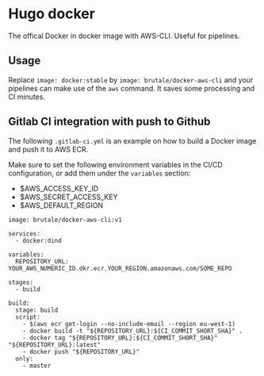 # Hugo docker

The offical Docker in docker image with AWS-CLI. Useful for pipelines.

Usage
-----

Replace `image: docker:stable` by `image: brutale/docker-aws-cli` and your pipelines can make use of the `aws` command. It saves some processing and CI minutes.

## Gitlab CI integration with push to Github
The following `.gitlab-ci.yml` is an example on how to build a Docker image and push it to AWS ECR.

Make sure to set the following environment variables in the CI/CD configuration, or add them under the `variables` section:

- $AWS_ACCESS_KEY_ID
- $AWS_SECRET_ACCESS_KEY
- $AWS_DEFAULT_REGION

```
image: brutale/docker-aws-cli:v1

services:
  - docker:dind

variables:
  REPOSITORY_URL: YOUR_AWS_NUMERIC_ID.dkr.ecr.YOUR_REGION.amazonaws.com/SOME_REPO

stages:
  - build

build:
  stage: build
  script:
    - $(aws ecr get-login --no-include-email --region eu-west-1)
    - docker build -t "${REPOSITORY_URL}:${CI_COMMIT_SHORT_SHA}" .
    - docker tag "${REPOSITORY_URL}:${CI_COMMIT_SHORT_SHA}" "${REPOSITORY_URL}:latest"
    - docker push "${REPOSITORY_URL}"
  only:
    - master
```
